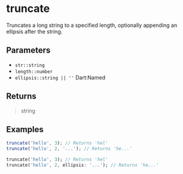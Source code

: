 # truncate <Badge type="tip" text="JavaScript" /><Badge type="info" text="Dart" />

Truncates a long string to a specified length, optionally appending an ellipsis after the string.

## Parameters

- `str::string`
- `length::number`
- `ellipsis::string || ''` <span class="named">Dart:Named</span>

## Returns

> string

## Examples

```javascript
truncate('hello', 3); // Returns 'hel'
truncate('hello', 2, '...'); // Returns 'he...'
```

```dart
truncate('hello', 3); // Returns 'hel'
truncate('hello', 2, ellipsis: '...'); // Returns 'he...'
```
